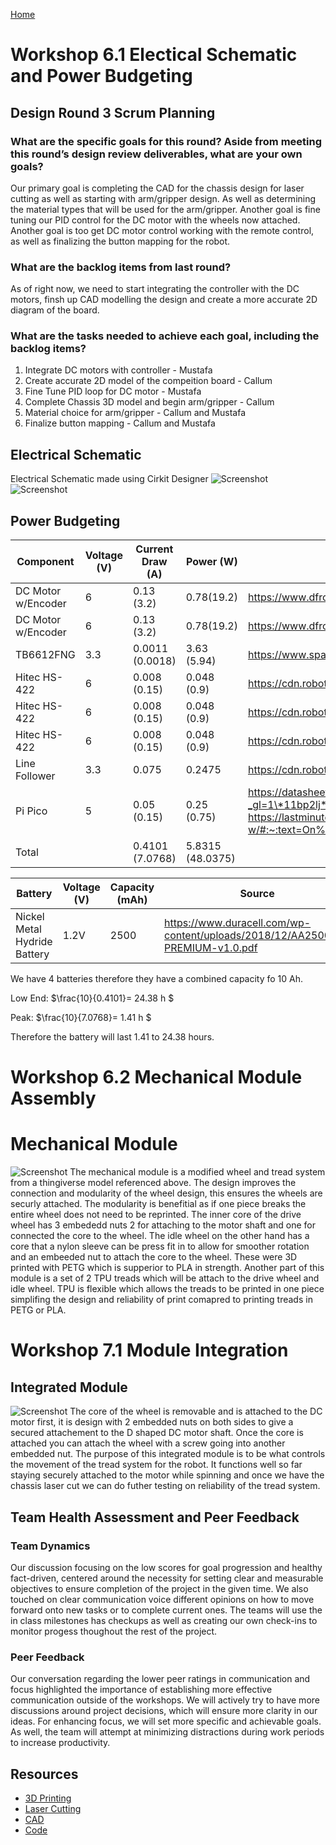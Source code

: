 [Home](main)
# Workshop 6.1 Electical Schematic and Power Budgeting

## Design Round 3 Scrum Planning

### What are the specific goals for this round? Aside from meeting this round’s design review deliverables, what are your own goals?
Our primary goal is completing the CAD for the chassis design for laser cutting as well as starting with arm/gripper design. As well as determining the material types that will be used for the arm/gripper. Another goal is fine tuning our PID control for the DC motor with the wheels now attached. Another goal is too get DC motor control working with the remote control, as well as finalizing the button mapping for the robot.

### What are the backlog items from last round?
As of right now, we need to start integrating the controller with the DC motors, finsh up CAD modelling the design and create a more accurate 2D diagram of the board.

### What are the tasks needed to achieve each goal, including the backlog items?
1. Integrate DC motors with controller - Mustafa
2. Create accurate 2D model of the compeition board - Callum
3. Fine Tune PID loop for DC motor - Mustafa
4. Complete Chassis 3D model and begin arm/gripper - Callum
5. Material choice for arm/gripper - Callum and Mustafa
6. Finalize button mapping - Callum and Mustafa

## Electrical Schematic
Electrical Schematic made using Cirkit Designer
![Screenshot](../../images/rounds/3/Electrical_Schematic.png)
![Screenshot](../../images/rounds/3/photo_elec_subsystem.jpg)

## Power Budgeting
| Component | Voltage (V) | Current Draw (A) | Power (W) | Source |
|-----------|---------|--------------|-----------|--------|
| DC Motor w/Encoder | 6 | 0.13 (3.2) | 0.78(19.2) | https://www.dfrobot.com/product-1617.html
| DC Motor w/Encoder | 6 | 0.13 (3.2) | 0.78(19.2) | https://www.dfrobot.com/product-1617.html
| TB6612FNG | 3.3 | 0.0011 (0.0018) | 3.63 (5.94) | https://www.sparkfun.com/datasheets/Robotics/TB6612FNG.pdf
| Hitec HS-422 | 6 | 0.008 (0.15) | 0.048 (0.9)| https://cdn.robotshop.com/media/h/hit/rb-hit-27/pdf/hs422-31422s.pdf
| Hitec HS-422 | 6 | 0.008 (0.15) | 0.048 (0.9)| https://cdn.robotshop.com/media/h/hit/rb-hit-27/pdf/hs422-31422s.pdf
| Hitec HS-422 | 6 | 0.008 (0.15) | 0.048 (0.9)| https://cdn.robotshop.com/media/h/hit/rb-hit-27/pdf/hs422-31422s.pdf
| Line Follower | 3.3 | 0.075 | 0.2475 | https://cdn.robotshop.com/media/g/gtd/rb-gtd-02/pdf/linefollowerdatasheet.pdf
| Pi Pico | 5 | 0.05 (0.15) | 0.25 (0.75) | https://datasheets.raspberrypi.com/picow/pico-w-datasheet.pdf?_gl=1\*11bp2lj*_ga\*NzU5OTYyNDQzLjE3MDg5NjQ1NjM.\*_ga_22FD70LWDS*MTcwODk2NDU3MC4xLjAuMTcwODk2NDU3MC4wLjAuMA.. https://lastminuteengineers.com/getting-started-with-raspberry-pi-pico-w/#:~:text=On%20the%20board%2C%20there%20is,Pico%20W%20consumes%20about%2050mA.
| Total || 0.4101 (7.0768) | 5.8315 (48.0375) |

| Battery | Voltage (V) | Capacity (mAh) | Source
|------|--------|---------|---
| Nickel Metal Hydride Battery | 1.2V | 2500 | https://www.duracell.com/wp-content/uploads/2018/12/AA2500HP-PREMIUM-v1.0.pdf

We have 4 batteries therefore they have a combined capacity fo 10 Ah.

Low End: $\frac{10}{0.4101}= 24.38 h $

Peak: $\frac{10}{7.0768}= 1.41 h $

Therefore the battery will last 1.41 to 24.38 hours.

# Workshop 6.2 Mechanical Module Assembly

# Mechanical Module
![Screenshot](../../images/rounds/3/mechanical.jpg)
The mechanical module is a modified wheel and tread system from a thingiverse model referenced above. The design improves the connection and modularity of the wheel design, this ensures the wheels are securly attached. The modularity is benefitial as if one piece breaks the entire wheel does not need to be reprinted. The inner core of the drive wheel has 3 embededd nuts 2 for attaching to the motor shaft and one for connected the core to the wheel. The idle wheel on the other hand has a core that a nylon sleeve can be press fit in to allow for smoother rotation and an embeeded nut to attach the core to the wheel. These were 3D printed with PETG which is supperior to PLA in strength. Another part of this module is a set of 2 TPU treads which will be attach to the drive wheel and idle wheel. TPU is flexible which allows the treads to be printed in one piece simplifing the design and reliability of print comapred to printing treads in PETG or PLA.

# Workshop 7.1 Module Integration

## Integrated Module
![Screenshot](../../images/rounds/3/integration.jpg)
The core of the wheel is removable and is attached to the DC motor first, it is design with 2 embedded nuts on both sides to give a secured attachement to the D shaped DC motor shaft. Once the core is attached you can attach the wheel with a screw going into another embedded nut. The purpose of this integrated module is to be what controls the movement of the tread system for the robot. It functions well so far staying securely attached to the motor while spinning and once we have the chassis laser cut we can do futher testing on reliability of the tread system.

## Team Health Assessment and Peer Feedback

### Team Dynamics
Our discussion focusing on the low scores for goal progression and healthy fact-driven, centered around the necessity for setting clear and measurable objectives to ensure completion of the project in the given time. We also touched on clear communication voice different opinions on how to move forward onto new tasks or to complete current ones. The teams will use the in class milestones has checkups as well as creating our own check-ins to monitor progess thoughout the rest of the project.

### Peer Feedback
Our conversation regarding the lower peer ratings in communication and focus highlighted the importance of establishing more effective communication outside of the workshops. We will actively try to have more discussions around project decisions, which will ensure more clarity in our ideas. For enhancing focus, we will set more specific and achievable goals. As well, the team will attempt at minimizing distractions during work periods to increase productivity.


## Resources
- [3D Printing](../../design_files/3D_printing/)
- [Laser Cutting](../../design_files/laser_cutting/)
- [CAD](../../design_files/CAD)
- [Code](../../code/)